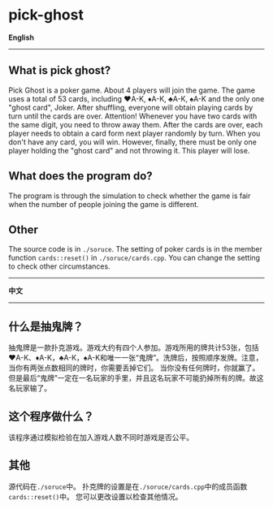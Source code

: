 # pick-ghost

**English**

***

## What is pick ghost?

Pick Ghost is a poker game. About 4 players will join the game. The game uses a total of 53 cards, including ♥️A-K, ♦️A-K, ♣️A-K, ♠️A-K and the only one "ghost card", Joker. After shuffling, everyone will obtain playing cards by turn until the cards are over. Attention! Whenever you have two cards with the same digit, you need to throw away them. After the cards are over, each player needs to obtain a card form next player randomly by turn. When you don't have any card, you will win. However, finally, there must be only one player holding the "ghost card" and not throwing it. This player will lose.

## What does the program do?

The program is through the simulation to check whether the game is fair when the number of people joining the game is different.

## Other

The source code is in `./soruce`. The setting of poker cards is in the member function `cards::reset()` in  `./soruce/cards.cpp`. You can change the setting to check other circumstances. 

***

**中文**

***

## 什么是抽鬼牌？

抽鬼牌是一款扑克游戏。游戏大约有四个人参加。游戏所用的牌共计53张，包括♥️A-K、♦️A-K，♣️A-K，♠️A-K和唯一一张“鬼牌”。洗牌后，按照顺序发牌。注意，当你有两张点数相同的牌时，你需要丢掉它们。 当你没有任何牌时，你就赢了。但是最后“鬼牌”一定在一名玩家的手里，并且这名玩家不可能扔掉所有的牌。故这名玩家输了。

## 这个程序做什么？

该程序通过模拟检验在加入游戏人数不同时游戏是否公平。

## 其他

源代码在`./soruce`中。 扑克牌的设置是在`./soruce/cards.cpp`中的成员函数 `cards::reset()`中。 您可以更改设置以检查其他情况。


